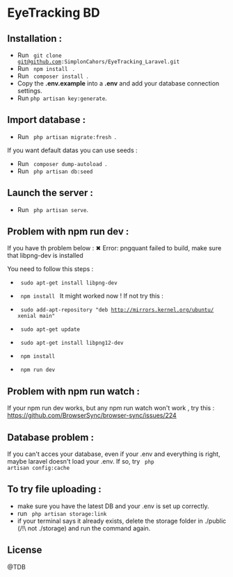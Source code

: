 # EyeTracking BD

## Installation :  

- Run <code> git clone git@github.com:SimplonCahors/EyeTracking_Laravel.git </code>
- Run <code> npm install </code> .
- Run <code> composer install </code>.
- Copy the <b>.env.example</b> into a <b>.env</b> and add your database connection settings.
- Run <code>php artisan key:generate</code>.

## Import database :

- Run <code> php artisan migrate:fresh </code>.

If you want default datas you can use seeds : 

- Run <code> composer dump-autoload </code>.
- Run <code> php artisan db:seed </code>

## Launch the server :

- Run <code> php artisan serve</code>.




## Problem with npm run dev : 
If you have th problem below : 
  ✖ Error: pngquant failed to build, make sure that libpng-dev is installed

You need to follow this steps : 
- <code> sudo apt-get install libpng-dev </code>
- <code> npm install </code>
It might worked now ! If not try this : 

- <code> sudo add-apt-repository "deb http://mirrors.kernel.org/ubuntu/ xenial main"</code>
- <code> sudo apt-get update</code>
- <code> sudo apt-get install libpng12-dev</code>
- <code> npm install</code>
- <code> npm run dev </code>

## Problem with npm run watch : 
If your npm run dev works, but any npm run watch won't work , try this : https://github.com/BrowserSync/browser-sync/issues/224 

## Database problem :

If you can't acces your database, even if your .env and everything is right, maybe laravel doesn't load your .env.
If so, try <code> php artisan config:cache </code> 

## To try file uploading : 
- make sure you have the latest DB and your .env is set up correctly. 
- run <code> php artisan storage:link </code>  
- if your terminal says it already exists, delete the storage folder in ./public (/!\ not ./storage) and run the command again.




## License
@TDB
